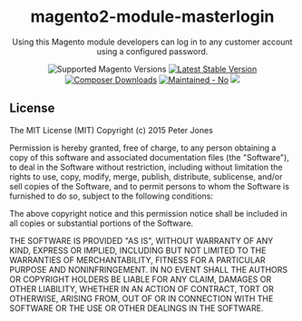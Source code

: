 <h1 align="center">magento2-module-masterlogin</h1> 

<div align="center">
  <p>Using this Magento module developers can log in to any customer account using a configured password.</p>
  <img src="https://img.shields.io/badge/magento-^2.3-brightgreen.svg?logo=magento&longCache=true&style=flat-square" alt="Supported Magento Versions" />
  <a href="https://packagist.org/packages/pragnesh/masterpassword" target="_blank"><img src="https://img.shields.io/packagist/v/pragnesh/masterpassword.svg?style=flat-square" alt="Latest Stable Version" /></a>
  <a href="https://packagist.org/packages/markshust/magento2-module-extrabodyclasses" target="_blank"><img src="https://poser.pugx.org/pragnesh/masterpassword/downloads" alt="Composer Downloads" /></a>
  <a href="https://GitHub.com/Naereen/StrapDown.js/graphs/commit-activity" target="_blank"><img src="https://img.shields.io/badge/maintained%3F-no-brightgreen.svg?style=flat-square" alt="Maintained - No" /></a>
  <a href="https://opensource.org/licenses/MIT" target="_blank"><img src="https://img.shields.io/badge/license-MIT-blue.svg" /></a>
</div>

## License

The MIT License (MIT)
Copyright (c) 2015 Peter Jones

Permission is hereby granted, free of charge, to any person obtaining a copy of this software and associated documentation files (the "Software"), to deal in the Software without restriction, including without limitation the rights to use, copy, modify, merge, publish, distribute, sublicense, and/or sell copies of the Software, and to permit persons to whom the Software is furnished to do so, subject to the following conditions:

The above copyright notice and this permission notice shall be included in all copies or substantial portions of the Software.

THE SOFTWARE IS PROVIDED "AS IS", WITHOUT WARRANTY OF ANY KIND, EXPRESS OR IMPLIED, INCLUDING BUT NOT LIMITED TO THE WARRANTIES OF MERCHANTABILITY, FITNESS FOR A PARTICULAR PURPOSE AND NONINFRINGEMENT. IN NO EVENT SHALL THE AUTHORS OR COPYRIGHT HOLDERS BE LIABLE FOR ANY CLAIM, DAMAGES OR OTHER LIABILITY, WHETHER IN AN ACTION OF CONTRACT, TORT OR OTHERWISE, ARISING FROM, OUT OF OR IN CONNECTION WITH THE SOFTWARE OR THE USE OR OTHER DEALINGS IN THE SOFTWARE.
